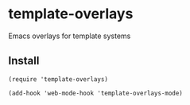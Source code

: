 # template-overlays

Emacs overlays for template systems

## Install

```
(require 'template-overlays)

(add-hook 'web-mode-hook 'template-overlays-mode)
```
